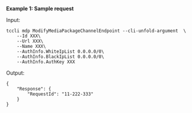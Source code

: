 **Example 1: Sample request**



Input: 

```
tccli mdp ModifyMediaPackageChannelEndpoint --cli-unfold-argument  \
    --Id XXX\
    --Url XXX\
    --Name XXX\
    --AuthInfo.WhiteIpList 0.0.0.0/0\
    --AuthInfo.BlackIpList 0.0.0.0/0\
    --AuthInfo.AuthKey XXX
```

Output: 
```
{
    "Response": {
        "RequestId": "11-222-333"
    }
}
```


